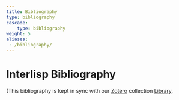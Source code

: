 ```yaml
---
title: Bibliography
type: bibliography
cascade:
    type: bibliography
weight: 5
aliases:
 - /bibliography/
---
```


# Interlisp Bibliography

(This bibliography is kept in sync with our [Zotero](https://www.zotero.org/) collection [Library](https://www.zotero.org/groups/2914042/interlisp/library).

